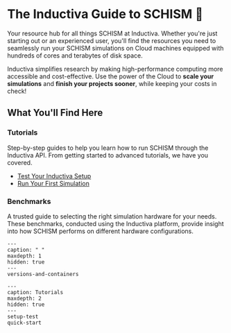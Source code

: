 # The Inductiva Guide to SCHISM 🌊
Your resource hub for all things SCHISM at Inductiva. Whether you're just starting out or an experienced user, you'll find the resources you need to seamlessly run your SCHISM simulations on Cloud machines equipped with hundreds of cores and terabytes of disk space.

Inductiva simplifies research by making high-performance computing more accessible and cost-effective. Use the power of the Cloud to **scale your simulations** and **finish your projects sooner**, while keeping your costs in check! 

## What You'll Find Here

### Tutorials
Step-by-step guides to help you learn how to run SCHISM through the Inductiva API. From getting started to advanced tutorials, we have you covered.

- [Test Your Inductiva Setup](https://inductiva.ai/guides/schism/setup-test)
- [Run Your First Simulation](https://inductiva.ai/guides/schism/quick-start)

### Benchmarks
A trusted guide to selecting the right simulation hardware for your needs. These benchmarks, conducted using the Inductiva platform, provide insight into how SCHISM performs on different hardware configurations.

```{toctree}
---
caption: " "
maxdepth: 1
hidden: true
---
versions-and-containers
```

```{toctree}
---
caption: Tutorials
maxdepth: 2
hidden: true
---
setup-test
quick-start
```
